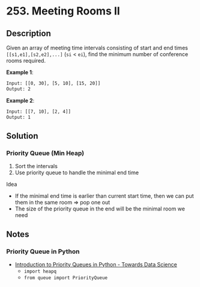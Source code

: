 # 253. Meeting Rooms II

## Description

Given an array of meeting time intervals consisting of start and end times `[[s1,e1],[s2,e2],...]` (`si` < `ei`), find the minimum number of conference rooms required.

**Example 1**:

```txt
Input: [[0, 30], [5, 10], [15, 20]]
Output: 2
```

**Example 2**:

```txt
Input: [[7, 10], [2, 4]]
Output: 1
```

## Solution

### Priority Queue (Min Heap)

1. Sort the intervals
2. Use priority queue to handle the minimal end time

Idea

* If the minimal end time is earlier than current start time, then we can put them in the same room => pop one out
* The size of the priority queue in the end will be the minimal room we need

## Notes

### Priority Queue in Python

* [Introduction to Priority Queues in Python - Towards Data Science](https://towardsdatascience.com/introduction-to-priority-queues-in-python-83664d3178c3)
  * `import heapq`
  * `from queue import PriorityQueue`